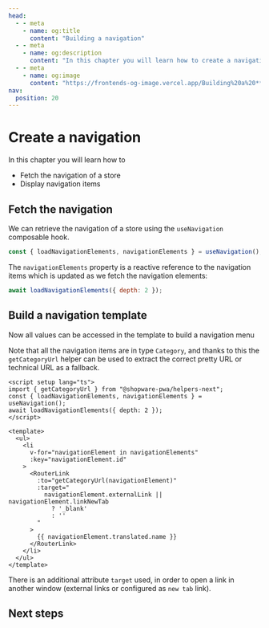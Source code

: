 ```yaml
---
head:
  - - meta
    - name: og:title
      content: "Building a navigation"
  - - meta
    - name: og:description
      content: "In this chapter you will learn how to create a navigation."
  - - meta
    - name: og:image
      content: "https://frontends-og-image.vercel.app/Building%20a%20**Navigation**.png?fontSize=150px"
nav:
  position: 20
---
```


# Create a navigation

In this chapter you will learn how to

- Fetch the navigation of a store
- Display navigation items

## Fetch the navigation

We can retrieve the navigation of a store using the `useNavigation` composable hook.

```js
const { loadNavigationElements, navigationElements } = useNavigation();
```

The `navigationElements` property is a reactive reference to the navigation items which is updated as we fetch the navigation elements:

```js
await loadNavigationElements({ depth: 2 });
```

## Build a navigation template

Now all values can be accessed in the template to build a navigation menu

Note that all the navigation items are in type `Category`, and thanks to this the `getCategoryUrl` helper can be used to extract the correct pretty URL or technical URL as a fallback.

```vue
<script setup lang="ts">
import { getCategoryUrl } from "@shopware-pwa/helpers-next";
const { loadNavigationElements, navigationElements } = useNavigation();
await loadNavigationElements({ depth: 2 });
</script>

<template>
  <ul>
    <li
      v-for="navigationElement in navigationElements"
      :key="navigationElement.id"
    >
      <RouterLink
        :to="getCategoryUrl(navigationElement)"
        :target="
          navigationElement.externalLink || navigationElement.linkNewTab
            ? '_blank'
            : ''
        "
      >
        {{ navigationElement.translated.name }}
      </RouterLink>
    </li>
  </ul>
</template>
```

There is an additional attribute `target` used, in order to open a link in another window (external links or configured as `new tab` link).

## Next steps

<PageRef page="routing" title="Work with routing" sub="Resolve paths and fetch content dynamically" />
